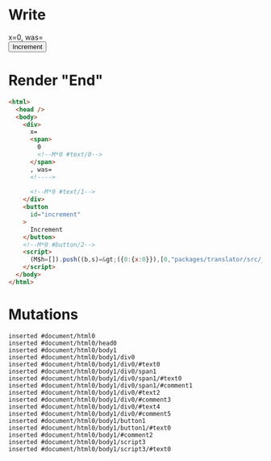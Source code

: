 # Write
  <div>x=<span>0<!M*0 #text/0></span>, was=<!>&zwj;<!M*0 #text/1></div><button id=increment>Increment</button><!M*0 #button/2><script>(M$h=[]).push((b,s)=>({0:{x:0}}),[0,"packages/translator/src/__tests__/fixtures/lifecycle-tag-assignment/template.marko_0_x",])</script>


# Render "End"
```html
<html>
  <head />
  <body>
    <div>
      x=
      <span>
        0
        <!--M*0 #text/0-->
      </span>
      , was=
      <!---->
      ‍
      <!--M*0 #text/1-->
    </div>
    <button
      id="increment"
    >
      Increment
    </button>
    <!--M*0 #button/2-->
    <script>
      (M$h=[]).push((b,s)=&gt;({0:{x:0}}),[0,"packages/translator/src/__tests__/fixtures/lifecycle-tag-assignment/template.marko_0_x",])
    </script>
  </body>
</html>
```

# Mutations
```
inserted #document/html0
inserted #document/html0/head0
inserted #document/html0/body1
inserted #document/html0/body1/div0
inserted #document/html0/body1/div0/#text0
inserted #document/html0/body1/div0/span1
inserted #document/html0/body1/div0/span1/#text0
inserted #document/html0/body1/div0/span1/#comment1
inserted #document/html0/body1/div0/#text2
inserted #document/html0/body1/div0/#comment3
inserted #document/html0/body1/div0/#text4
inserted #document/html0/body1/div0/#comment5
inserted #document/html0/body1/button1
inserted #document/html0/body1/button1/#text0
inserted #document/html0/body1/#comment2
inserted #document/html0/body1/script3
inserted #document/html0/body1/script3/#text0
```